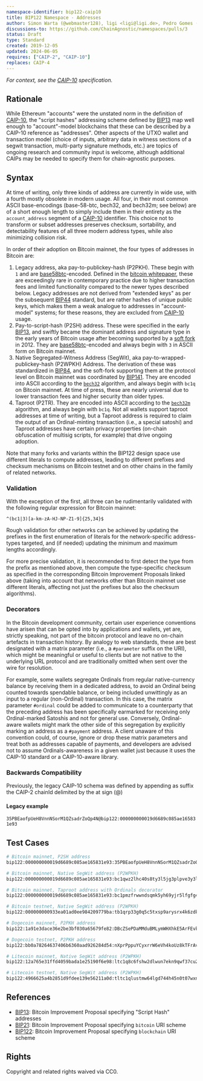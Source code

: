 ```yaml
---
namespace-identifier: bip122-caip10
title: BIP122 Namespace - Addresses
author: Simon Warta (@webmaster128), ligi <ligi@ligi.de>, Pedro Gomes (@pedrouid), bumblefudge (@bumblefudge), RareData (@RareData)
discussions-to: https://github.com/ChainAgnostic/namespaces/pulls/3
status: Draft
type: Standard
created: 2019-12-05
updated: 2024-06-05
requires: ["CAIP-2", "CAIP-10"]
replaces: CAIP-4
---
```


*For context, see the [CAIP-10][] specification.*

## Rationale

While Ethereum "accounts" were the unstated norm in the definition of
[CAIP-10][], the "script hashes" addressing scheme defined by [BIP13][] map
well enough to "account"-model blockchains that these can be described by a
CAIP-10 reference as "addresses". Other aspects of the UTXO wallet and transaction model (choice of inputs, arbitrary data in witness sections of a segwit transaction, multi-party signature methods, etc.) are topics of ongoing research and community input is welcome, although additional CAIPs may be needed to specify them for chain-agnostic purposes.

## Syntax

At time of writing, only three kinds of address are currently in wide use, with a fourth mostly obsolete in modern usage.
All four, in their most common ASCII base-encodings (base-58-btc, bech32, and bech32m; see below) are of a short enough length to simply include them in their entirety as the `account_address` segment of a [CAIP-10] identifier.
This choice not to transform or subset addresses preserves checksum, sortability, and detectability features of all three modern address types, while also minimizing collision risk.

In order of their adoption on Bitcoin mainnet, the four types of addresses in Bitcoin are:

1. Legacy address, aka pay-to-publickey-hash (P2PKH). These begin with `1` and are [base58btc]-encoded. Defined in the [bitcoin whitepaper][], these are exceedingly rare in contemporary practice due to higher transaction fees and limited functionality compared to the newer types described below. Legacy addresses are not derived from "extended keys" as per the subsequent [BIP44] standard, but are rather hashes of unique public keys, which makes them a weak analogue to addresses in "account-model" systems; for these reasons, they are excluded from [CAIP-10] usage.
2. Pay-to-script-hash (P2SH) address. These were specified in the early [BIP13], and swiftly became the dominant address and signature type in the early years of Bitcoin usage after becoming supported by a [soft fork][BIP16] in 2012. They are [base58btc]-encoded and always begin with `3` in ASCII form on Bitcoin mainnet.
3. Native Segregated-Witness Address (SegWit), aka pay-to-wrapped-publickey-hash (P2WPKH) Address. The derivation of these was standardized in [BIP84], and the soft-fork supporting them at the protocol level on Bitcoin mainnet was coordinated by [BIP141]. They are encoded into ASCII according to the [`bech32`][BIP173] algorithm, and always begin with `bc1q` on Bitcoin mainnet. At time of press, these are nearly universal due to lower transaction fees and higher security than older types.
4. Taproot (P2TR). They are encoded into ASCII according to the [`bech32m`][BIP350] algorithm, and always begin with `bc1q`. Not all wallets support taproot addresses at time of writing, but a Taproot address is required to claim the output of an Ordinal-minting transaction (i.e., a special satoshi) and Taproot addresses have certain privacy properties (on-chain obfuscation of multisig scripts, for example) that drive ongoing adoption.

Note that many forks and variants within the BIP122 design space use different literals to compute addresses, leading to different prefixes and checksum mechanisms on Bitcoin testnet and on other chains in the family of related networks.

### Validation

With the exception of the first, all three can be rudimentarily validated with the following regular expression for Bitcoin mainnet:

`^(bc1|3)[a-km-zA-HJ-NP-Z1-9]{25,34}$`

Rough validation for other networks can be achieved by updating the prefixes in the first enumeration of literals for the network-specific address-types targeted, and (if needed) updating the minimum and maximum lengths accordingly.

For more precise validation, it is recommended to first detect the type from the prefix as mentioned above, then compute the type-specific checksum as specified in the corresponding Bitcoin Improvement Proposals linked above (taking into account that networks other than Bitcoin mainnet use different literals, affecting not just the prefixes but also the checksum algorithms).

### Decorators

In the Bitcoin development community, certain user experience conventions have arisen that can be opted into by applications and wallets, yet are, strictly speaking, not part of the bitcoin protocol and leave no on-chain artefacts in transaction history.
By analogy to web standards, these are best designated with a matrix parameter (i.e., a `#parameter` suffix on the URI), which might be meaningful or useful to clients but are not native to the underlying URL protocol and are traditionally omitted when sent over the wire for resolution.

For example, some wallets segregate Ordinals from regular native-currency balance by receiving them in a dedicated address, to avoid an Ordinal being counted towards spendable balance, or being included unwittingly as an input to a regular (non-Ordinal) transaction.
In this case, the matrix parameter `#ordinal` could be added to communicate to a counterparty that the preceding address has been specifically earmarked for receiving only Ordinal-marked Satoshis and not for general use.
Conversely, Ordinal-aware wallets might mark the other side of this segregation by explicitly marking an address as a `#payment` address.
A client unaware of this convention could, of course, ignore or drop these matrix parameters and treat both as addresses capable of payments, and developers are advised not to assume Ordinals-awareness in a given wallet just because it uses the CAIP-10 standard or a CAIP-10-aware library.

### Backwards Compatibility

Previously, the legacy CAIP-10 schema was defined by appending as suffix the
CAIP-2 chainId delimited by the at sign (@)

#### Legacy example

`35PBEaofpUeH8VnnNSorM1QZsadrZoQp4N@bip122:000000000019d6689c085ae165831e93`

## Test Cases

```bash
# Bitcoin mainnet, P2SH address
bip122:000000000019d6689c085ae165831e93:35PBEaofpUeH8VnnNSorM1QZsadrZoQp4N

# Bitcoin mainnet, Native SegWit address (P2WPKH)
bip122:000000000019d6689c085ae165831e93:bc1qwz2lhc40s8ty3l5jg3plpve3y3l82x9l42q7fk

# Bitcoin mainnet, Taproot address with Ordinals decorator
bip122:000000000019d6689c085ae165831e93:bc1pmzfrwwndsqmk5yh69yjr5lfgfg4ev8c0tsc06e#ordinal

# Bitcoin testnet, Native SegWit address (P2WPKH)
bip122:000000000933ea01ad0ee984209779ba:tb1qrp33g0q5c5txsp9arysrx4k6zdkfs4nce4xj0gdcccefvpysxf3q0sl5k7

# Dogecoin mainnet, P2PKH address
bip122:1a91e3dace36e2be3bf030a65679fe82:DBcZSePDaMMduBMLymWHXhkE5ArFEvkagU

# Dogecoin testnet, P2PKH address
bip122:bb0a78264637406b6360aad926284d54:nXprPppuYCyxrrW6eVh4koUz8kTFrAvGo8

# Litecoin mainnet, Native SegWit address (P2WPKH)
bip122:12a765e31ffd4059bada1e25190f6e98:ltc1q8c6fshw2dlwun7ekn9qwf37cu2rn755u9ym7p0

# Litecoin testnet, Native SegWit address (P2WPKH)
bip122:4966625a4b2851d9fdee139e56211a0d:tltc1qlustmw64lgd744h45n0t07wxnxw8pmv2sv07r9

```

## References

- [BIP13][]: Bitcoin Improvement Proposal specifying "Script Hash" addresses
- [BIP21][]: Bitcoin Improvement Proposal specifying `bitcoin` URI scheme
- [BIP122][]: Bitcoin Improvement Proposal specifying `blockchain` URI scheme

[base58btc]: https://datatracker.ietf.org/doc/html/draft-msporny-base58-02
[BIP13]: https://github.com/bitcoin/bips/blob/master/bip-0013.mediawiki
[BIP16]: https://github.com/bitcoin/bips/blob/master/bip-0016.mediawiki
[BIP21]: https://github.com/bitcoin/bips/blob/master/bip-0021.mediawiki
[BIP44]: https://github.com/bitcoin/bips/blob/master/bip-0044.mediawiki
[BIP84]: https://github.com/bitcoin/bips/blob/master/bip-0084.mediawiki
[BIP122]: https://github.com/bitcoin/bips/blob/master/bip-0122.mediawiki
[BIP141]: https://github.com/bitcoin/bips/blob/master/bip-0141.mediawiki
[BIP173]: https://github.com/bitcoin/bips/blob/master/bip-0173.mediawiki
[BIP350]: https://github.com/bitcoin/bips/blob/master/bip-0350.mediawiki
[bitcoin whitepaper]: https://www.ussc.gov/sites/default/files/pdf/training/annual-national-training-seminar/2018/Emerging_Tech_Bitcoin_Crypto.pdf
[CAIP-10]: https://github.com/ChainAgnostic/CAIPs/blob/master/CAIPs/caip-10.md

## Rights

Copyright and related rights waived via CC0.
